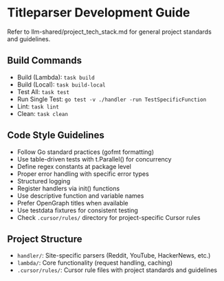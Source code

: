 # Titleparser Development Guide

Refer to llm-shared/project_tech_stack.md for general project standards and guidelines.

## Build Commands

- Build (Lambda): `task build`
- Build (Local): `task build-local`
- Test All: `task test`
- Run Single Test: `go test -v ./handler -run TestSpecificFunction`
- Lint: `task lint`
- Clean: `task clean`

## Code Style Guidelines

- Follow Go standard practices (gofmt formatting)
- Use table-driven tests with t.Parallel() for concurrency
- Define regex constants at package level
- Proper error handling with specific error types
- Structured logging
- Register handlers via init() functions
- Use descriptive function and variable names
- Prefer OpenGraph titles when available
- Use testdata fixtures for consistent testing
- Check `.cursor/rules/` directory for project-specific Cursor rules

## Project Structure

- `handler/`: Site-specific parsers (Reddit, YouTube, HackerNews, etc.)
- `lambda/`: Core functionality (request handling, caching)
- `.cursor/rules/`: Cursor rule files with project standards and guidelines
